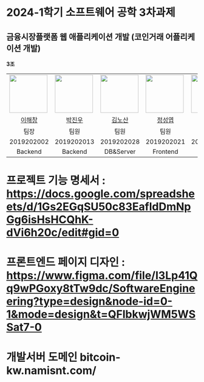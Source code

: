 # 2024-1학기 소프트웨어 공학 3차과제
## 금융시장플랫폼 웹 애플리케이션 개발 (코인거래 어플리케이션 개발)
**3조**  

<table>
  <tr>
    <td><img src="https://github.com/HaechangLee.png" width="100px" /></td>
    <td><img src="https://github.com/JiNewPark.png" width="100px" /></td>
    <td><img src="https://github.com/ns0416.png" width="100px" /></td>
    <td><img src="https://github.com/JungSungYeob.png" width="100px" /></td>
    <td><img src="https://github.com/JaeSeungJae.png" width="100px" /></td>
  </tr>
  <tr>
    <td align="center"><a href="https://github.com/HaechangLee">이해창</a>
    </td>
    <td align="center"><a href="https://github.com/JiNewPark">박진우</a>
    </td>
    <td align="center"><a href="https://github.com/ns0416">김노산</a>
    </td>
    <td align="center"><a href="https://github.com/JungSungYeob">정성엽</a>
    </td>
    <td align="center"><a href="https://github.com/JaeSeungJae">유승재</a>
    </td>

  </tr>
  <tr>
    <td align="center">팀장
    </td>
    <td align="center">팀원
    </td>
    <td align="center">팀원
    </td>
    <td align="center">팀원
    </td>
    <td align="center">팀원
    </td>
  </tr>
    <tr>
    <td align="center">2019202002
    </td>
    <td align="center">2019202013
    </td>
    <td align="center">2019202028
    </td>
    <td align="center">2019202021
    </td>
    <td align="center">2018202018
    </td>
  </tr>
  <tr>
    <td align="center">Backend
    </td>
    <td align="center">Backend
    </td>
    <td align="center">DB&Server
    </td>
    <td align="center">Frontend
    </td>
    <td align="center">Frontend
    </td>
  </tr>
</table>

# 프로젝트 기능 명세서 : https://docs.google.com/spreadsheets/d/1Gs2EGqSU50c83EafldDmNpGg6isHsHCQhK-dVi6h20c/edit#gid=0
# 프론트엔드 페이지 디자인 : https://www.figma.com/file/I3Lp41Qq9wPGoxy8tTw9dc/SoftwareEngineering?type=design&node-id=0-1&mode=design&t=QFlbkwjWM5WSSat7-0
# 개발서버 도메인 bitcoin-kw.namisnt.com/
